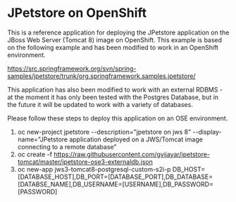 # JPetstore on OpenShift

This is a reference application for deploying the JPetstore application on the JBoss Web Server (Tomcat 8) image on OpenShift. This example is based on the following example and has been modified to work in an OpenShift environment.

https://src.springframework.org/svn/spring-samples/jpetstore/trunk/org.springframework.samples.jpetstore/

This application has also been modified to work with an external RDBMS - at the moment it has only been tested with the Postgres Database, but in the future it will be updated to work with a variety of databases. 

Please follow these steps to deploy this application on an OSE environment.

1. oc new-project jpetstore --description="jpetstore on jws 8" --display-name="JPetstore application deployed on a JWS/Tomcat image connecting to a remote database" 
2. oc create -f https://raw.githubusercontent.com/gvijayar/jpetstore-tomcat/master/jpetstore-ose3-externaldb.json
3. oc new-app jws3-tomcat8-postgresql-custom-s2i-p DB_HOST=[DATABASE_HOST],DB_PORT=[DATABASE_PORT],DB_DATABASE=[DATABSE_NAME],DB_USERNAME=[USERNAME],DB_PASSWORD=[PASSWORD]



